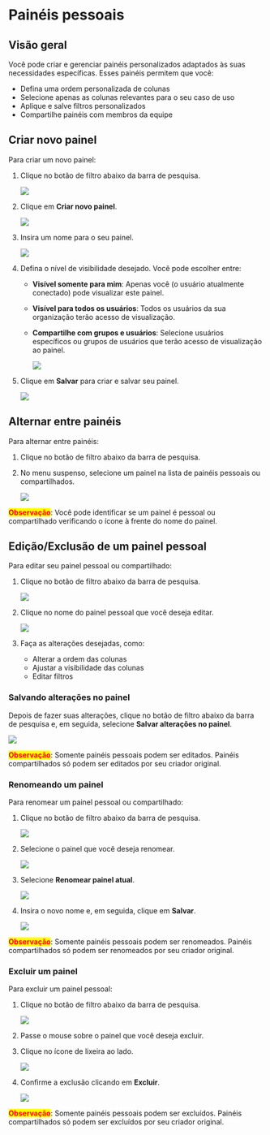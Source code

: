 # Painéis pessoais

## Visão geral

Você pode criar e gerenciar painéis personalizados adaptados às suas necessidades específicas. Esses painéis permitem que você:

* Defina uma ordem personalizada de colunas
* Selecione apenas as colunas relevantes para o seu caso de uso
* Aplique e salve filtros personalizados
* Compartilhe painéis com membros da equipe

## Criar novo painel

Para criar um novo painel:

1.  Clique no botão de filtro abaixo da barra de pesquisa.

    ![](https://raw.githubusercontent.com/Fellow-Consulting-AG/docbits/refs/heads/main/readme/.gitbook/assets/personal_dashboards_1.png)
2.  Clique em **Criar novo painel**.

    ![](https://raw.githubusercontent.com/Fellow-Consulting-AG/docbits/refs/heads/main/readme/.gitbook/assets/personal_dashboards_2.png)
3.  Insira um nome para o seu painel.

    ![](https://raw.githubusercontent.com/Fellow-Consulting-AG/docbits/refs/heads/main/readme/.gitbook/assets/personal_dashboards_3.png)
4. Defina o nível de visibilidade desejado. Você pode escolher entre:
   * **Visível somente para mim**: Apenas você (o usuário atualmente conectado) pode visualizar este painel.
   * **Visível para todos os usuários**: Todos os usuários da sua organização terão acesso de visualização.
   *   **Compartilhe com grupos e usuários**: Selecione usuários específicos ou grupos de usuários que terão acesso de visualização ao painel.

       ![](https://raw.githubusercontent.com/Fellow-Consulting-AG/docbits/refs/heads/main/readme/.gitbook/assets/personal_dashboards_4.png)
5.  Clique em **Salvar** para criar e salvar seu painel.

    ![](https://raw.githubusercontent.com/Fellow-Consulting-AG/docbits/refs/heads/main/readme/.gitbook/assets/personal_dashboards_5.png)

## Alternar entre painéis

Para alternar entre painéis:

1. Clique no botão de filtro abaixo da barra de pesquisa.
2.  No menu suspenso, selecione um painel na lista de painéis pessoais ou compartilhados.

    ![](https://raw.githubusercontent.com/Fellow-Consulting-AG/docbits/refs/heads/main/readme/.gitbook/assets/personal_dashboards_6.png)

<mark style="color:red;">**Observação**</mark>: Você pode identificar se um painel é pessoal ou compartilhado verificando o ícone à frente do nome do painel.

## Edição/Exclusão de um painel pessoal

Para editar seu painel pessoal ou compartilhado:

1.  Clique no botão de filtro abaixo da barra de pesquisa.

    ![](https://raw.githubusercontent.com/Fellow-Consulting-AG/docbits/refs/heads/main/readme/.gitbook/assets/personal_dashboards_1.png)
2.  Clique no nome do painel pessoal que você deseja editar.

    ![](https://raw.githubusercontent.com/Fellow-Consulting-AG/docbits/refs/heads/main/readme/.gitbook/assets/personal_dashboards_7.png)
3. Faça as alterações desejadas, como:
   * Alterar a ordem das colunas
   * Ajustar a visibilidade das colunas
   * Editar filtros

### **Salvando alterações no painel**

Depois de fazer suas alterações, clique no botão de filtro abaixo da barra de pesquisa e, em seguida, selecione **Salvar alterações no painel**.

![](https://raw.githubusercontent.com/Fellow-Consulting-AG/docbits/refs/heads/main/readme/.gitbook/assets/personal_dashboards_11.png)

<mark style="color:red;">**Observação**</mark>: Somente painéis pessoais podem ser editados. Painéis compartilhados só podem ser editados por seu criador original.

### **Renomeando um painel**

Para renomear um painel pessoal ou compartilhado:

1.  Clique no botão de filtro abaixo da barra de pesquisa.

    ![](https://raw.githubusercontent.com/Fellow-Consulting-AG/docbits/refs/heads/main/readme/.gitbook/assets/personal_dashboards_1.png)
2.  Selecione o painel que você deseja renomear.

    ![](https://raw.githubusercontent.com/Fellow-Consulting-AG/docbits/refs/heads/main/readme/.gitbook/assets/personal_dashboards_7.png)
3.  Selecione **Renomear painel atual**.

    ![](https://raw.githubusercontent.com/Fellow-Consulting-AG/docbits/refs/heads/main/readme/.gitbook/assets/personal_dashboards_8.png)
4.  Insira o novo nome e, em seguida, clique em **Salvar**.

    ![](https://raw.githubusercontent.com/Fellow-Consulting-AG/docbits/refs/heads/main/readme/.gitbook/assets/personal_dashboards_9.png)

<mark style="color:red;">**Observação**</mark>: Somente painéis pessoais podem ser renomeados. Painéis compartilhados só podem ser renomeados por seu criador original.

### Excluir um painel

Para excluir um painel pessoal:

1.  Clique no botão de filtro abaixo da barra de pesquisa.

    ![](https://raw.githubusercontent.com/Fellow-Consulting-AG/docbits/refs/heads/main/readme/.gitbook/assets/personal_dashboards_1.png)
2. Passe o mouse sobre o painel que você deseja excluir.
3.  Clique no ícone de lixeira ao lado.

    ![](https://raw.githubusercontent.com/Fellow-Consulting-AG/docbits/refs/heads/main/readme/.gitbook/assets/personal_dashboards_12.png)
4.  Confirme a exclusão clicando em **Excluir**.

    ![](https://raw.githubusercontent.com/Fellow-Consulting-AG/docbits/refs/heads/main/readme/.gitbook/assets/personal_dashboards_13.png)

<mark style="color:red;">**Observação**</mark>: Somente painéis pessoais podem ser excluídos. Painéis compartilhados só podem ser excluídos por seu criador original.
